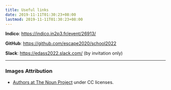 ```yaml
---
title: Useful links
date: 2019-11-11T01:30:23+08:00
lastmod: 2019-11-11T01:30:23+08:00
---
```


**Indico**: https://indico.in2p3.fr/event/26913/

**GitHub**: https://github.com/escape2020/school2022

**Slack**: https://edass2022.slack.com/ (by invitation only)

---

### Images Attribution
- [Authors at The Noun Project](https://thenounproject.com/) under CC licenses.
